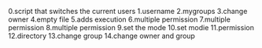 0.script that switches the current users
1.username
2.mygroups
3.change owner
4.empty file
5.adds execution
6.multiple permission
7.multiple permission
8.multiple permission
9.set the mode
10.set modie
11.permission
12.directory
13.change group
14.change owner and group
